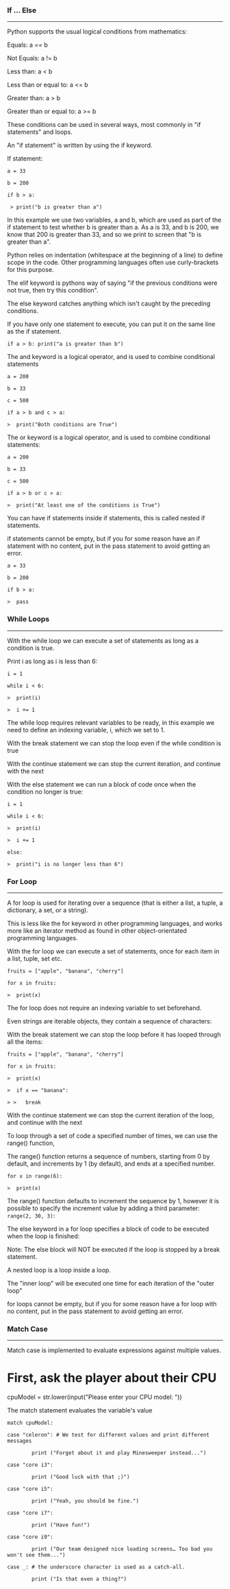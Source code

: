 ### If ... Else
---

Python supports the usual logical conditions from mathematics:

Equals: a == b

Not Equals: a != b

Less than: a < b

Less than or equal to: a <= b

Greater than: a > b

Greater than or equal to: a >= b

These conditions can be used in several ways, most commonly in "if statements" and loops.

An "if statement" is written by using the if keyword.

If statement:

`a = 33`

`b = 200`

`if b > a:`

` > print("b is greater than a")`

In this example we use two variables, a and b, which are used as part of the if statement to test whether b is greater than a. As a is 33, and b is 200, we know that 200 is greater than 33, and so we print to screen that "b is greater than a".

Python relies on indentation (whitespace at the beginning of a line) to define scope in the code. Other programming languages often use curly-brackets for this purpose.

The elif keyword is pythons way of saying "if the previous conditions were not true, then try this condition".

The else keyword catches anything which isn't caught by the preceding conditions.

If you have only one statement to execute, you can put it on the same line as the if statement.

`if a > b: print("a is greater than b")`

The and keyword is a logical operator, and is used to combine conditional statements

`a = 200`

`b = 33`

`c = 500`

`if a > b and c > a:`

`>  print("Both conditions are True")`

The or keyword is a logical operator, and is used to combine conditional statements:

`a = 200`

`b = 33`

`c = 500`

`if a > b or c > a:`

`>  print("At least one of the conditions is True")`

You can have if statements inside if statements, this is called nested if statements.

if statements cannot be empty, but if you for some reason have an if statement with no content, put in the pass statement to avoid getting an error.

`a = 33`

`b = 200`

`if b > a:`

`>  pass`

### While Loops
---
With the while loop we can execute a set of statements as long as a condition is true.

Print i as long as i is less than 6:

`i = 1`

`while i < 6:`

`>  print(i)`

`>  i += 1`

The while loop requires relevant variables to be ready, in this example we need to define an indexing variable, i, which we set to 1.

With the break statement we can stop the loop even if the while condition is true

With the continue statement we can stop the current iteration, and continue with the next

With the else statement we can run a block of code once when the condition no longer is true:

`i = 1`

`while i < 6:`

`>  print(i)`

`>  i += 1`

`else:`

`>  print("i is no longer less than 6")`

### For Loop
---
A for loop is used for iterating over a sequence (that is either a list, a tuple, a dictionary, a set, or a string).

This is less like the for keyword in other programming languages, and works more like an iterator method as found in other object-orientated programming languages.

With the for loop we can execute a set of statements, once for each item in a list, tuple, set etc.

`fruits = ["apple", "banana", "cherry"]`

`for x in fruits:`

`>  print(x)`

The for loop does not require an indexing variable to set beforehand.

Even strings are iterable objects, they contain a sequence of characters:

With the break statement we can stop the loop before it has looped through all the items:

`fruits = ["apple", "banana", "cherry"]`

`for x in fruits:`

`>  print(x)`

`>  if x == "banana":`

`> >   break`

With the continue statement we can stop the current iteration of the loop, and continue with the next

To loop through a set of code a specified number of times, we can use the range() function,

The range() function returns a sequence of numbers, starting from 0 by default, and increments by 1 (by default), and ends at a specified number.

`for x in range(6):`

`>  print(x)`

The range() function defaults to increment the sequence by 1, however it is possible to specify the increment value by adding a third parameter: `range(2, 30, 3)`:

The else keyword in a for loop specifies a block of code to be executed when the loop is finished:

Note: The else block will NOT be executed if the loop is stopped by a break statement.

A nested loop is a loop inside a loop.

The "inner loop" will be executed one time for each iteration of the "outer loop"

for loops cannot be empty, but if you for some reason have a for loop with no content, put in the pass statement to avoid getting an error.

### Match Case
---
Match case is implemented to evaluate expressions against multiple values.

# First, ask the player about their CPU
cpuModel = str.lower(input("Please enter your CPU model: "))
 
The match statement evaluates the variable's value

`match cpuModel:`

`case "celeron": # We test for different values and print different messages`

`        print ("Forget about it and play Minesweeper instead...")`

`case "core i3":`

`        print ("Good luck with that ;)")`

`case "core i5":`

`        print ("Yeah, you should be fine.")`

`case "core i7":`

`        print ("Have fun!")`

`case "core i9":`

`        print ("Our team designed nice loading screens… Too bad you won't see them...")`

`case _: # the underscore character is used as a catch-all.`

`        print ("Is that even a thing?")`